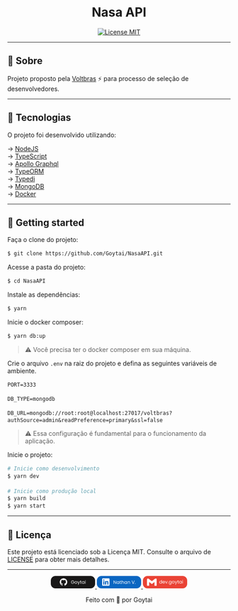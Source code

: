 <h1 align="center">
    Nasa API
</h1>

<p align="center">
    <a href="https://github.com/Goytai/NasaAPI/blob/master/LICENSE">
        <img src="https://img.shields.io/github/license/Goytai/NasaAPI?style=for-the-badge" alt="License MIT" />
    </a>
</p>

------------
<h2>📖 Sobre</h2>

Projeto proposto pela <a href="https://voltbras.com.br/">Voltbras</a> ⚡ para processo de seleção de desenvolvedores.

------------
<h2>🧪 Tecnologias</h2>

O projeto foi desenvolvido utilizando:

&rarr; <a href="https://nodejs.org/en/">NodeJS</a> <br>
&rarr; <a href="https://www.typescriptlang.org/">TypeScript</a> <br>
&rarr; <a href="https://www.apollographql.com/">Apollo Graphql</a> <br>
&rarr; <a href="https://typeorm.io/#/">TypeORM</a> <br>
&rarr; <a href="https://docs.typestack.community/typedi/v/develop/01-getting-started">Typedi</a> <br>
&rarr; <a href="https://www.mongodb.com/">MongoDB</a> <br>
&rarr; <a href="https://www.docker.com/">Docker</a> <br>

------------
<h2>🔌 Getting started</h2>

Faça o clone do projeto:

```bash
$ git clone https://github.com/Goytai/NasaAPI.git
```

Acesse a pasta do projeto:

```bash
$ cd NasaAPI
```

Instale as dependências:
```bash
$ yarn
```

Inicie o docker composer:
```bash
$ yarn db:up
```

>⚠️ Você precisa ter o docker composer em sua máquina.

Crie o arquivo ``.env`` na raiz do projeto e defina as seguintes variáveis de ambiente.
```env
PORT=3333

DB_TYPE=mongodb

DB_URL=mongodb://root:root@localhost:27017/voltbras?authSource=admin&readPreference=primary&ssl=false
```

>⚠️ Essa configuração é fundamental para o funcionamento da aplicação.

Inicie o projeto:
```bash
# Inicie como desenvolvimento
$ yarn dev

# Inicie como produção local
$ yarn build
$ yarn start
```

------------
<h2>📝 Licença</h2>

Este projeto está licenciado sob a Licença MIT. Consulte o arquivo de <a href="https://github.com/Goytai/NasaAPI/blob/master/LICENSE">LICENSE</a> para obter mais detalhes.

------------
<p align="center">
    <a href="https://github.com/Goytai">
        <img src="https://raw.githubusercontent.com/Goytai/goytai/master/github.svg" width="100px" alt="GitHub"/>
    </a>
    <a href="https://www.linkedin.com/in/goytai/">
        <img src="https://raw.githubusercontent.com/Goytai/goytai/master/linkedin.svg" width="100px" alt="Linkedin"/>
    </a>
    <a href="mailto:dev.goytai@gmail.com">
        <img src="https://raw.githubusercontent.com/Goytai/goytai/master/gmail.svg" width="100px" alt="Email"/>
    </a>
</p>
<p align="center">Feito com 💜 por Goytai</p><br>
